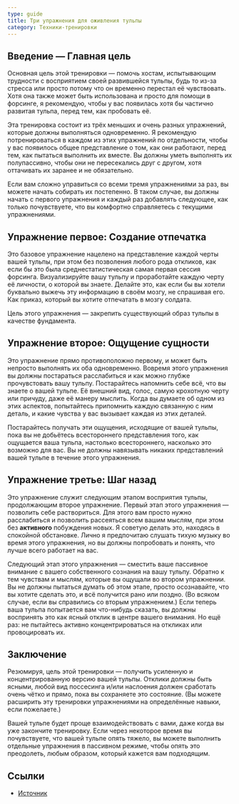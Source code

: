 ```yaml
---
type: guide
title: Три упражнения для оживления тульпы
category: Техники-тренировки
---
```




## Введение — Главная цель
Основная цель этой тренировки — помочь хостам, испытывающим трудности с восприятием своей развившейся тульпы, будь то из-за стресса или просто потому что он временно перестал её чувствовать. Хотя она также может быть использована и просто для помощи в форсинге, я рекомендую, чтобы у вас появилась хотя бы частично развитая тульпа, перед тем, как пробовать её.

Эта тренировка состоит из трёх меньших и очень разных упражнений, которые должны выполняться одновременно. Я рекомендую потренироваться в каждом из этих упражнений по отдельности, чтобы у вас появилось общее представление о том, как они работают, перед тем, как пытаться выполнить их вместе. Вы должны уметь выполнять их полупассивно, чтобы они не пересекались друг с другом, хотя оттачивать их заранее и не обязательно.

Если вам сложно управиться со всеми тремя упражнениями за раз, вы можете начать собирать их постепенно. В таком случае, вы должны начать с первого упражнения и каждый раз добавлять следующее, как только почувствуете, что вы комфортно справляетесь с текущими упражнениями.

## Упражнение первое: Создание отпечатка
Это базовое упражнение нацелено на представление каждой черты вашей тульпы, при этом без позволения любого рода откликов, как если бы это была среднестатистическая самая первая сессия форсинга. Визуализируйте вашу тульпу и проработайте каждую черту её личности, о которой вы знаете. Делайте это, как если бы вы хотели буквально выжечь эту информацию в своём мозгу, не спрашивая его. Как приказ, который вы хотите отпечатать в мозгу солдата.

Цель этого упражнения — закрепить существующий образ тульпы в качестве фундамента.

## Упражнение второе: Ощущение сущности
Это упражнение прямо противоположно первому, и может быть непросто выполнять их оба одновременно. Вовремя этого упражнения вы должны постараться расслабиться и как можно глубже прочувстовать вашу тульпу. Постарайтесь напомнить себе всё, что вы знаете о вашей тульпе. Её внешний вид, голос, самую крохотную черту или причуду, даже её манеру мыслить. Когда вы думаете об одном из этих аспектов, попытайтесь припомнить каждую связанную с ним деталь, и какие чувства у вас вызывает каждая из этих деталей.

Постарайтесь получать эти ощущения, исходящие от вашей тульпы, пока вы не добьётесь всестороннего представления того, как ощущается ваша тульпа, настолько всестороннего, насколько это возможно для вас. Вы не должны навязывать никаких представлений вашей тульпе в течение этого упражнения.

## Упражнение третье: Шаг назад
Это упражнение служит следующим этапом восприятия тульпы, продолжающим второе упражнение. Первый этап этого упражнения — позволить себе раствориться. Для этого вам просто нужно расслабиться и позволить рассеяться всем вашим мыслям, при этом без **активного** побуждения новых. Я советую делать это, находясь в спокойной обстановке. Лично я предпочитаю слушать тихую музыку во время этого упражнения, но вы должны попробовать и понять, что лучше всего работает на вас.

Следующий этап этого упражнения — сместить ваше пассивное внимание с вашего собственного сознания на вашу тульпу. Обратно к тем чувствам и мыслям, которые вы ощущали во втором упражнении. Вы не должны пытаться думать об этом этапе, просто осознавайте, что вы хотите сделать это, и всё получится рано или поздно. (Во всяком случае, если вы справились со вторым упражнением.) Если теперь ваша тульпа попытается вам что-нибудь сказать, вы должны воспринять это как ясный отклик в центре вашего внимания. Но ещё раз: не пытайтесь активно концентрироваться на откликах или провоцировать их.

## Заключение
Резюмируя, цель этой тренировки — получить усиленную и концентрированную версию вашей тульпы. Отклики должны быть ясными, любой вид поссесинга и/или наслоения должен сработать очень чётко и прямо, пока вы сохраняете это состояние. (Вы можете расширить эту тренировки упражнениями на определённые навыки, если пожелаете.)

Вашей тульпе будет проще взаимодействовать с вами, даже когда вы уже закончите тренировку. Если через некоторое время вы почувствуете, что вашей тульпе опять тяжело, вы можете выполнить отдельные упражнения в пассивном режиме, чтобы опять это преодолеть, любым образом, который кажется вам подходящим.

## Ссылки
  * [Источник](https://community.tulpa.info/thread-misc-nonefromhell-s-three-task-tulpa-revitalization-exercise)